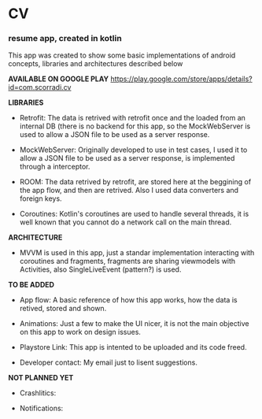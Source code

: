 # CV
### resume app, created in kotlin

This app was created to show some basic implementations of android concepts, libraries and architectures described below

**AVAILABLE ON GOOGLE PLAY**
https://play.google.com/store/apps/details?id=com.scorradi.cv

**LIBRARIES**

- Retrofit: The data is retrived with retrofit once and the loaded from an internal DB (there is no backend for this app, so the MockWebServer is used to allow a JSON file to be used as a server response.

- MockWebServer: Originally developed to use in test cases, I used it to allow a JSON file to be used as a server response, is implemented through a interceptor.

- ROOM: The data retrived by retrofit, are stored here at the beggining of the app flow, and then are retrived. Also I used data converters and foreign keys.

- Coroutines: Kotlin's coroutines are used to handle several threads, it is well known that you cannot do a network call on the main thread.

**ARCHITECTURE**

- MVVM is used in this app, just a standar implementation interacting with coroutines and fragments, fragments are sharing viewmodels with Activities, also SingleLiveEvent (pattern?) is used.

**TO BE ADDED**

- App flow: A basic reference of how this app works, how the data is retived, stored and shown.
 
 - Animations: Just a few to make the UI nicer, it is not the main objective on this app to work on design issues.
 
 - Playstore Link: This app is intented to be uploaded and its code freed.
 
 - Developer contact: My email just to lisent suggestions.
 
 **NOT PLANNED YET**
 - Crashlitics:
 
 - Notifications:
